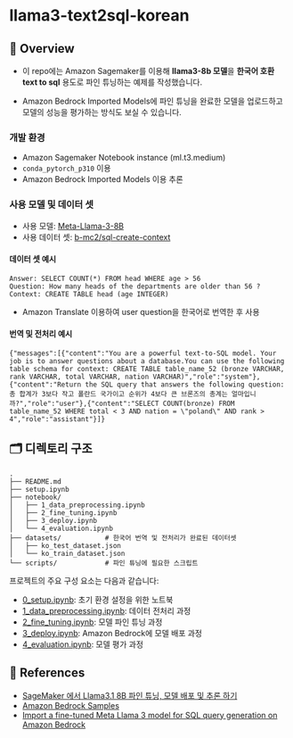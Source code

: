 # llama3-text2sql-korean

## 🔭 Overview

- 이 repo에는 Amazon Sagemaker를 이용해 **llama3-8b 모델**을 **한국어 호환 text to sql** 용도로 파인 튜닝하는 예제를 작성했습니다.

- Amazon Bedrock Imported Models에 파인 튜닝을 완료한 모델을 업로드하고 모델의 성능을 평가하는 방식도 보실 수 있습니다.

### 개발 환경

- Amazon Sagemaker Notebook instance (ml.t3.medium)
- `conda_pytorch_p310` 이용
- Amazon Bedrock Imported Models 이용 추론

### 사용 모델 및 데이터 셋

- 사용 모델: [Meta-Llama-3-8B](https://huggingface.co/meta-llama/Meta-Llama-3-8B)
- 사용 데이터 셋: [b-mc2/sql-create-context](https://huggingface.co/datasets/b-mc2/sql-create-context)

#### 데이터 셋 예시

```
Answer: SELECT COUNT(*) FROM head WHERE age > 56
Question: How many heads of the departments are older than 56 ?
Context: CREATE TABLE head (age INTEGER)
```

- Amazon Translate 이용하여 user question을 한국어로 번역한 후 사용

#### 번역 및 전처리 예시

```
{"messages":[{"content":"You are a powerful text-to-SQL model. Your job is to answer questions about a database.You can use the following table schema for context: CREATE TABLE table_name_52 (bronze VARCHAR, rank VARCHAR, total VARCHAR, nation VARCHAR)","role":"system"},{"content":"Return the SQL query that answers the following question: 총 합계가 3보다 작고 폴란드 국가이고 순위가 4보다 큰 브론즈의 총계는 얼마입니까?","role":"user"},{"content":"SELECT COUNT(bronze) FROM table_name_52 WHERE total < 3 AND nation = \"poland\" AND rank > 4","role":"assistant"}]}

```

## 🗂️ 디렉토리 구조

```text
.
├── README.md
├── setup.ipynb
├── notebook/
│   ├── 1_data_preprocessing.ipynb
│   ├── 2_fine_tuning.ipynb
│   ├── 3_deploy.ipynb
│   └── 4_evaluation.ipynb
├── datasets/           # 한국어 번역 및 전처리가 완료된 데이터셋
│   ├── ko_test_dataset.json
│   └── ko_train_dataset.json
└── scripts/            # 파인 튜닝에 필요한 스크립트
```

프로젝트의 주요 구성 요소는 다음과 같습니다:

- [0_setup.ipynb](notebook/0_setup.ipynb): 초기 환경 설정을 위한 노트북
- [1_data_preprocessing.ipynb](notebook/1_data_preprocessing.ipynb): 데이터 전처리 과정
- [2_fine_tuning.ipynb](notebook/2_fine_tuning.ipynb): 모델 파인 튜닝 과정
- [3_deploy.ipynb](notebook/3_deploy.ipynb): Amazon Bedrock에 모델 배포 과정
- [4_evaluation.ipynb](notebook/4_evaluation.ipynb): 모델 평가 과정

## 📝 References

- [SageMaker 에서 Llama3.1 8B 파인 튜닝, 모델 배포 및 추론 하기](https://github.com/aws-samples/aws-ai-ml-workshop-kr/tree/master/genai/aws-gen-ai-kr/30_fine_tune/03-fine-tune-llama3/llama3-1)
- [Amazon Bedrock Samples](https://github.com/aws-samples/amazon-bedrock-samples/blob/main/custom_models/import_models/llama-3/customized-text-to-sql-model.ipynb)
- [Import a fine-tuned Meta Llama 3 model for SQL query generation on Amazon Bedrock](https://aws.amazon.com/blogs/machine-learning/import-a-fine-tuned-meta-llama-3-model-for-sql-query-generation-on-amazon-bedrock/)
